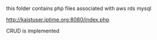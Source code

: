 this folder contains php files associated with aws rds mysql

http://kaistuser.iptime.org:8080/index.php

CRUD is implemented